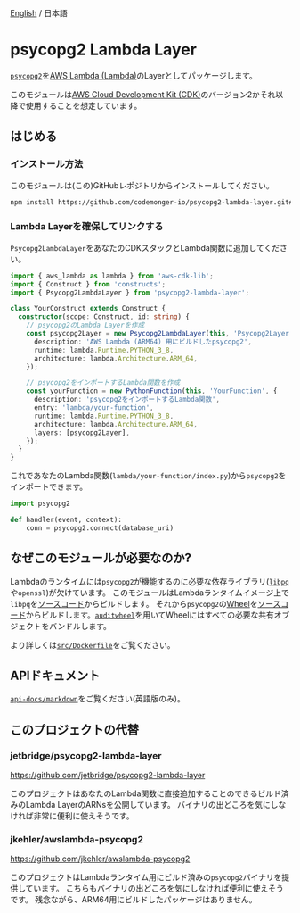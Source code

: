 [English](./README.md) / 日本語

# psycopg2 Lambda Layer

[`psycopg2`](https://github.com/psycopg/psycopg2)を[AWS Lambda (Lambda)](https://docs.aws.amazon.com/lambda/latest/dg/welcome.html)のLayerとしてパッケージします。

このモジュールは[AWS Cloud Development Kit (CDK)](https://docs.aws.amazon.com/cdk/v2/guide/home.html)のバージョン2かそれ以降で使用することを想定しています。

## はじめる

### インストール方法

このモジュールは(この)GitHubレポジトリからインストールしてください。

```sh
npm install https://github.com/codemonger-io/psycopg2-lambda-layer.git#v0.1.0
```

### Lambda Layerを確保してリンクする

`Psycopg2LambdaLayer`をあなたのCDKスタックとLambda関数に追加してください。
```ts
import { aws_lambda as lambda } from 'aws-cdk-lib';
import { Construct } from 'constructs';
import { Psycopg2LambdaLayer } from 'psycopg2-lambda-layer';

class YourConstruct extends Construct {
  constructor(scope: Construct, id: string) {
    // psycopg2のLambda Layerを作成
    const psycopg2Layer = new Psycopg2LambdaLayer(this, 'Psycopg2Layer', {
      description: 'AWS Lambda (ARM64) 用にビルドしたpsycopg2',
      runtime: lambda.Runtime.PYTHON_3_8,
      architecture: lambda.Architecture.ARM_64,
    });

    // psycopg2をインポートするLambda関数を作成
    const yourFunction = new PythonFunction(this, 'YourFunction', {
      description: 'psycopg2をインポートするLambda関数',
      entry: 'lambda/your-function',
      runtime: lambda.Runtime.PYTHON_3_8,
      architecture: lambda.Architecture.ARM_64,
      layers: [psycopg2Layer],
    });
  }
}
```

これであなたのLambda関数(`lambda/your-function/index.py`)から`psycopg2`をインポートできます。
```python
import psycopg2

def handler(event, context):
    conn = psycopg2.connect(database_uri)
```

## なぜこのモジュールが必要なのか?

Lambdaのランタイムには`psycopg2`が機能するのに必要な依存ライブラリ([`libpq`](https://www.postgresql.org/docs/15/libpq.html)や`openssl`)が欠けています。
このモジュールはLambdaランタイムイメージ上で`libpq`を[ソースコード](https://github.com/postgres/postgres)からビルドします。
それから`psycopg2`の[Wheel](https://pip.pypa.io/en/stable/cli/pip_wheel/)を[ソースコード](https://github.com/psycopg/psycopg2)からビルドします。[`auditwheel`](https://github.com/pypa/auditwheel)を用いてWheelにはすべての必要な共有オブジェクトをバンドルします。

より詳しくは[`src/Dockerfile`](./src/Dockerfile)をご覧ください。

## APIドキュメント

[`api-docs/markdown`](./api-docs/markdown/index.md)をご覧ください(英語版のみ)。

## このプロジェクトの代替

### jetbridge/psycopg2-lambda-layer

https://github.com/jetbridge/psycopg2-lambda-layer

このプロジェクトはあなたのLambda関数に直接追加することのできるビルド済みのLambda LayerのARNsを公開しています。
バイナリの出どころを気にしなければ非常に便利に使えそうです。

### jkehler/awslambda-psycopg2

https://github.com/jkehler/awslambda-psycopg2

このプロジェクトはLambdaランタイム用にビルド済みの`psycopg2`バイナリを提供しています。
こちらもバイナリの出どころを気にしなければ便利に使えそうです。
残念ながら、ARM64用にビルドしたパッケージはありません。